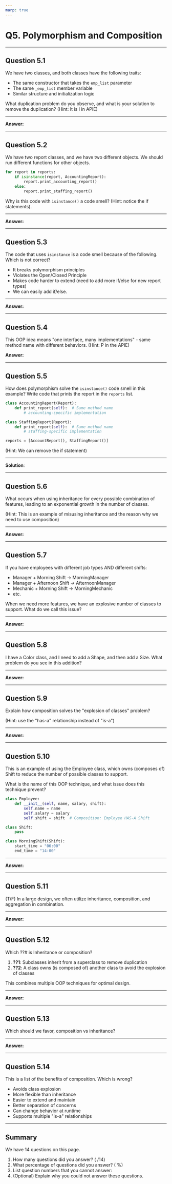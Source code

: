 ```yaml
---
marp: true
---
```


# Q5. Polymorphism and Composition

---

## Question 5.1

We have two classes, and both classes have the following traits:

- The same constructor that takes the `emp_list` parameter
- The same `_emp_list` member variable
- Similar structure and initialization logic

What duplication problem do you observe, and what is your solution to remove the duplication? (Hint: It is I in APIE)

---

**Answer:**

---

## Question 5.2

We have two report classes, and we have two different objects. We should run different functions for other objects.

```python
for report in reports:
    if isinstance(report, AccountingReport):
        report.print_accounting_report()
    else:
        report.print_staffing_report()
```

Why is this code with `isinstance()` a code smell? (Hint: notice the if statements).

---

**Answer:**

---

## Question 5.3

The code that uses `isinstance` is a code smell because of the following. Which is not correct?

- It breaks polymorphism principles
- Violates the Open/Closed Principle
- Makes code harder to extend (need to add more if/else for new report types)
- We can easily add if/else.

---

**Answer:**

---

## Question 5.4

This OOP idea means "one interface, many implementations" - same method name with different behaviors. (Hint: P in the APIE)

**Answer:**

---

## Question 5.5

How does polymorphism solve the `isinstance()` code smell in this example? Write code that prints the report in the `reports` list.

```python
class AccountingReport(Report):
    def print_report(self):  # Same method name
        # accounting-specific implementation

class StaffingReport(Report):
    def print_report(self):  # Same method name
        # staffing-specific implementation

reports = [AccountReport(), StaffingReport()]
```

(Hint: We can remove the if statement)

---

**Solution**:

---

## Question 5.6

What occurs when using inheritance for every possible combination of features, leading to an exponential growth in the number of classes.

(Hint: This is an example of misusing inheritance and the reason why we need to use composition)

---

**Answer:**

---

## Question 5.7

If you have employees with different job types AND different shifts:

- Manager + Morning Shift → MorningManager
- Manager + Afternoon Shift → AfternoonManager  
- Mechanic + Morning Shift → MorningMechanic
- etc.

When we need more features, we have an explosive number of classes to support. What do we call this issue?

---

**Answer:**

---

## Question 5.8

I have a Color class, and I need to add a Shape, and then add a Size. What problem do you see in this addition?

---

**Answer:**

---

## Question 5.9

Explain how composition solves the "explosion of classes" problem?

(Hint: use the "has-a" relationship instead of "is-a")

---

**Answer:**

---

## Question 5.10

This is an example of using the Employee class, which owns (composes of) Shift to reduce the number of possible classes to support.

What is the name of this OOP technique, and what issue does this technique prevent?

```python
class Employee:
    def __init__(self, name, salary, shift):
        self.name = name
        self.salary = salary
        self.shift = shift  # Composition: Employee HAS-A Shift

class Shift:
    pass

class MorningShift(Shift):
    start_time = "06:00"
    end_time = "14:00"
```

---

**Answer:**

---

## Question 5.11

(T/F) In a large design, we often utilize inheritance, composition, and aggregation in combination.

---

**Answer:**

---

## Question 5.12

Which ??# is Inheritance or composition?

1. **??1**: Subclasses inherit from a superclass to remove duplication
2. **??2**: A class owns (is composed of) another class to avoid the explosion of classes  

This combines multiple OOP techniques for optimal design.

---

**Answer:**

---

## Question 5.13

Which should we favor, composition vs inheritance?

---

**Answer:**

---

## Question 5.14

This is a list of the benefits of composition. Which is wrong?

- Avoids class explosion
- More flexible than inheritance
- Easier to extend and maintain
- Better separation of concerns
- Can change behavior at runtime
- Supports multiple "is-a" relationships

---

## Summary

We have 14 questions on this page.

1. How many questions did you answer? ( /14)
2. What percentage of questions did you answer? (  %)
3. List question numbers that you cannot answer:
4. (Optional) Explain why you could not answer these questions.